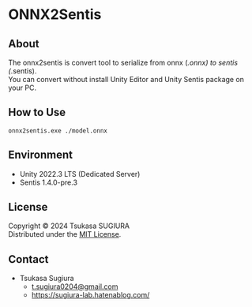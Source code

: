 # ONNX2Sentis

## About

The onnx2sentis is convert tool to serialize from onnx (*.onnx) to sentis (*.sentis).  
You can convert without install Unity Editor and Unity Sentis package on your PC.    

## How to Use

```
onnx2sentis.exe ./model.onnx
```

## Environment

* Unity 2022.3 LTS (Dedicated Server)
* Sentis 1.4.0-pre.3

## License

Copyright © 2024 Tsukasa SUGIURA  
Distributed under the [MIT License](http://www.opensource.org/licenses/mit-license.php "MIT License | Open Source Initiative").  

## Contact

* Tsukasa Sugiura  
  * <t.sugiura0204@gmail.com>  
  * <https://sugiura-lab.hatenablog.com/>  
